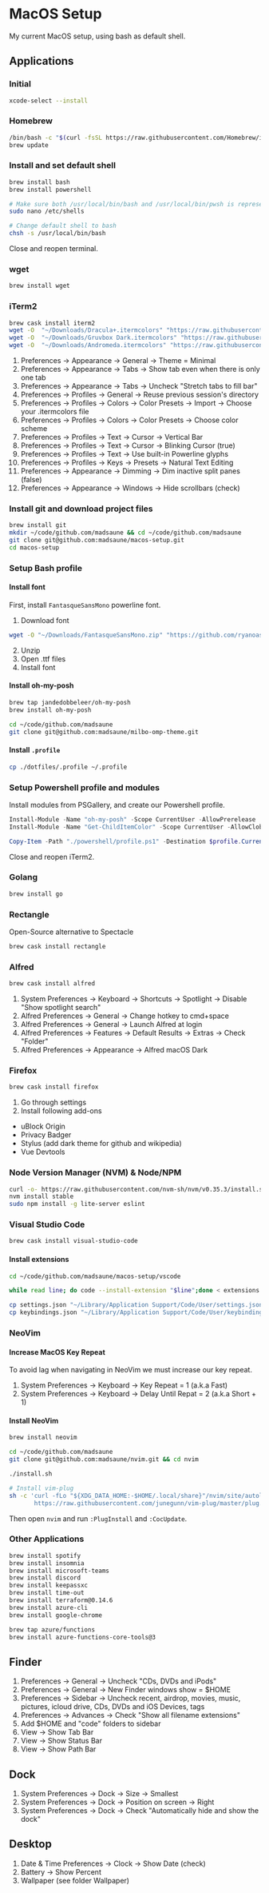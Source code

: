 # MacOS Setup

My current MacOS setup, using bash as default shell.

## Applications

### Initial

```bash
xcode-select --install
```

### Homebrew

```bash
/bin/bash -c "$(curl -fsSL https://raw.githubusercontent.com/Homebrew/install/master/install.sh)"
brew update
```

### Install and set default shell

```bash
brew install bash
brew install powershell

# Make sure both /usr/local/bin/bash and /usr/local/bin/pwsh is represented
sudo nano /etc/shells

# Change default shell to bash
chsh -s /usr/local/bin/bash
```

Close and reopen terminal.

### wget

```bash
brew install wget
```

### iTerm2

```bash
brew cask install iterm2
wget -O  "~/Downloads/Dracula+.itermcolors" "https://raw.githubusercontent.com/mbadolato/iTerm2-Color-Schemes/master/schemes/Dracula%2B.itermcolors"
wget -O  "~/Downloads/Gruvbox Dark.itermcolors" "https://raw.githubusercontent.com/mbadolato/iTerm2-Color-Schemes/master/schemes/Gruvbox%20Dark.itermcolors"
wget -O  "~/Downloads/Andromeda.itermcolors" "https://raw.githubusercontent.com/mbadolato/iTerm2-Color-Schemes/master/schemes/Andromeda.itermcolors"
```

1. Preferences -> Appearance -> General -> Theme = Minimal
2. Preferences -> Appearance -> Tabs -> Show tab even when there is only one tab
3. Preferences -> Appearance -> Tabs -> Uncheck "Stretch tabs to fill bar"
4. Preferences -> Profiles -> General -> Reuse previous session's directory
5. Preferences -> Profiles -> Colors -> Color Presets -> Import -> Choose your .itermcolors file
6. Preferences -> Profiles -> Colors -> Color Presets -> Choose color scheme
7. Preferences -> Profiles -> Text -> Cursor -> Vertical Bar
8. Preferences -> Profiles -> Text -> Cursor -> Blinking Cursor (true)
9. Preferences -> Profiles -> Text -> Use built-in Powerline glyphs
10. Preferences -> Profiles -> Keys -> Presets -> Natural Text Editing
11. Preferences -> Appearance -> Dimming -> Dim inactive split panes (false)
12. Preferences -> Appearance -> Windows -> Hide scrollbars (check)

### Install git and download project files

```bash
brew install git
mkdir ~/code/github.com/madsaune && cd ~/code/github.com/madsaune
git clone git@github.com:madsaune/macos-setup.git
cd macos-setup
```

### Setup Bash profile

#### Install font

First, install `FantasqueSansMono` powerline font.

1. Download font

```bash
wget -O "~/Downloads/FantasqueSansMono.zip" "https://github.com/ryanoasis/nerd-fonts/releases/download/v2.1.0/FantasqueSansMono.zip"
```

2. Unzip
3. Open .ttf files
4. Install font

#### Install oh-my-posh

```bash
brew tap jandedobbeleer/oh-my-posh
brew install oh-my-posh

cd ~/code/github.com/madsaune
git clone git@github.com:madsaune/milbo-omp-theme.git
```

#### Install `.profile`

```bash
cp ./dotfiles/.profile ~/.profile
```

### Setup Powershell profile and modules

Install modules from PSGallery, and create our Powershell profile.

```powershell
Install-Module -Name "oh-my-posh" -Scope CurrentUser -AllowPrerelease
Install-Module -Name "Get-ChildItemColor" -Scope CurrentUser -AllowClobber

Copy-Item -Path "./powershell/profile.ps1" -Destination $profile.CurrentUserAllHosts
```

Close and reopen iTerm2.

### Golang

```bash
brew install go
```

### Rectangle

Open-Source alternative to Spectacle

```bash
brew cask install rectangle
```

### Alfred

```bash
brew cask install alfred
```

1. System Preferences -> Keyboard -> Shortcuts -> Spotlight -> Disable "Show spotlight search"
2. Alfred Preferences -> General -> Change hotkey to cmd+space
3. Alfred Preferences -> General -> Launch Alfred at login
4. Alfred Preferences -> Features -> Default Results -> Extras -> Check "Folder"
5. Alfred Preferences -> Appearance -> Alfred macOS Dark

### Firefox

```bash
brew cask install firefox
```

1. Go through settings
2. Install following add-ons

- uBlock Origin
- Privacy Badger
- Stylus (add dark theme for github and wikipedia)
- Vue Devtools

### Node Version Manager (NVM) & Node/NPM

```bash
curl -o- https://raw.githubusercontent.com/nvm-sh/nvm/v0.35.3/install.sh | bash
nvm install stable
sudo npm install -g lite-server eslint
```

### Visual Studio Code

```bash
brew cask install visual-studio-code
```

#### Install extensions

```bash
cd ~/code/github.com/madsaune/macos-setup/vscode

while read line; do code --install-extension "$line";done < extensions.txt

cp settings.json "~/Library/Application Support/Code/User/settings.json"
cp keybindings.json "~/Library/Application Support/Code/User/keybindings.json"
```

### NeoVim

#### Increase MacOS Key Repeat

To avoid lag when navigating in NeoVim we must increase our key repeat.

1. System Preferences -> Keyboard -> Key Repeat = 1 (a.k.a Fast)
2. System Preferences -> Keyboard -> Delay Until Repat = 2 (a.k.a Short + 1)

#### Install NeoVim

```bash
brew install neovim

cd ~/code/github.com/madsaune
git clone git@github.com:madsaune/nvim.git && cd nvim

./install.sh

# Install vim-plug
sh -c 'curl -fLo "${XDG_DATA_HOME:-$HOME/.local/share}"/nvim/site/autoload/plug.vim --create-dirs \
       https://raw.githubusercontent.com/junegunn/vim-plug/master/plug.vim'
```

Then open `nvim` and run `:PlugInstall` and `:CocUpdate`.

### Other Applications

```bash
brew install spotify
brew install insomnia
brew install microsoft-teams
brew install discord
brew install keepassxc
brew install time-out
brew install terraform@0.14.6
brew install azure-cli
brew install google-chrome

brew tap azure/functions
brew install azure-functions-core-tools@3
```

## Finder

1. Preferences -> General -> Uncheck "CDs, DVDs and iPods"
2. Preferences -> General -> New Finder windows show = $HOME
3. Preferences -> Sidebar -> Uncheck recent, airdrop, movies, music, pictures, icloud drive, CDs, DVDs and iOS Devices, tags
4. Preferences -> Advances -> Check "Show all filename extensions"
5. Add $HOME and "code" folders to sidebar
6. View -> Show Tab Bar
7. View -> Show Status Bar
8. View -> Show Path Bar

## Dock

1. System Preferences -> Dock -> Size -> Smallest
2. System Preferences -> Dock -> Position on screen -> Right
3. System Preferences -> Dock -> Check "Automatically hide and show the dock"

## Desktop

1. Date & Time Preferences -> Clock -> Show Date (check)
2. Battery -> Show Percent
3. Wallpaper (see folder Wallpaper)
